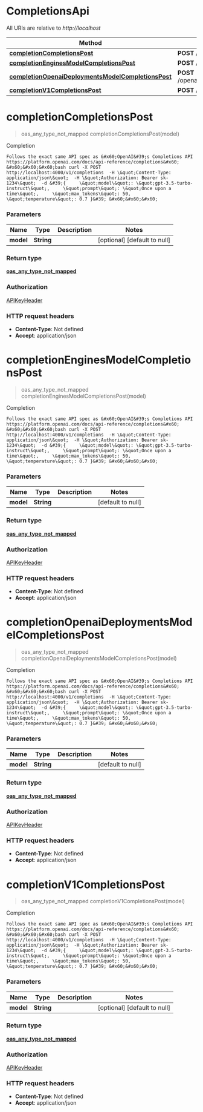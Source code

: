 # CompletionsApi

All URIs are relative to *http://localhost*

| Method | HTTP request | Description |
|------------- | ------------- | -------------|
| [**completionCompletionsPost**](CompletionsApi.md#completionCompletionsPost) | **POST** /completions | Completion |
| [**completionEnginesModelCompletionsPost**](CompletionsApi.md#completionEnginesModelCompletionsPost) | **POST** /engines/{model}/completions | Completion |
| [**completionOpenaiDeploymentsModelCompletionsPost**](CompletionsApi.md#completionOpenaiDeploymentsModelCompletionsPost) | **POST** /openai/deployments/{model}/completions | Completion |
| [**completionV1CompletionsPost**](CompletionsApi.md#completionV1CompletionsPost) | **POST** /v1/completions | Completion |


<a name="completionCompletionsPost"></a>
# **completionCompletionsPost**
> oas_any_type_not_mapped completionCompletionsPost(model)

Completion

    Follows the exact same API spec as &#x60;OpenAI&#39;s Completions API https://platform.openai.com/docs/api-reference/completions&#x60;  &#x60;&#x60;&#x60;bash curl -X POST http://localhost:4000/v1/completions  -H \&quot;Content-Type: application/json\&quot;  -H \&quot;Authorization: Bearer sk-1234\&quot;  -d &#39;{     \&quot;model\&quot;: \&quot;gpt-3.5-turbo-instruct\&quot;,     \&quot;prompt\&quot;: \&quot;Once upon a time\&quot;,     \&quot;max_tokens\&quot;: 50,     \&quot;temperature\&quot;: 0.7 }&#39; &#x60;&#x60;&#x60;

### Parameters

|Name | Type | Description  | Notes |
|------------- | ------------- | ------------- | -------------|
| **model** | **String**|  | [optional] [default to null] |

### Return type

[**oas_any_type_not_mapped**](../Models/AnyType.md)

### Authorization

[APIKeyHeader](../README.md#APIKeyHeader)

### HTTP request headers

- **Content-Type**: Not defined
- **Accept**: application/json

<a name="completionEnginesModelCompletionsPost"></a>
# **completionEnginesModelCompletionsPost**
> oas_any_type_not_mapped completionEnginesModelCompletionsPost(model)

Completion

    Follows the exact same API spec as &#x60;OpenAI&#39;s Completions API https://platform.openai.com/docs/api-reference/completions&#x60;  &#x60;&#x60;&#x60;bash curl -X POST http://localhost:4000/v1/completions  -H \&quot;Content-Type: application/json\&quot;  -H \&quot;Authorization: Bearer sk-1234\&quot;  -d &#39;{     \&quot;model\&quot;: \&quot;gpt-3.5-turbo-instruct\&quot;,     \&quot;prompt\&quot;: \&quot;Once upon a time\&quot;,     \&quot;max_tokens\&quot;: 50,     \&quot;temperature\&quot;: 0.7 }&#39; &#x60;&#x60;&#x60;

### Parameters

|Name | Type | Description  | Notes |
|------------- | ------------- | ------------- | -------------|
| **model** | **String**|  | [default to null] |

### Return type

[**oas_any_type_not_mapped**](../Models/AnyType.md)

### Authorization

[APIKeyHeader](../README.md#APIKeyHeader)

### HTTP request headers

- **Content-Type**: Not defined
- **Accept**: application/json

<a name="completionOpenaiDeploymentsModelCompletionsPost"></a>
# **completionOpenaiDeploymentsModelCompletionsPost**
> oas_any_type_not_mapped completionOpenaiDeploymentsModelCompletionsPost(model)

Completion

    Follows the exact same API spec as &#x60;OpenAI&#39;s Completions API https://platform.openai.com/docs/api-reference/completions&#x60;  &#x60;&#x60;&#x60;bash curl -X POST http://localhost:4000/v1/completions  -H \&quot;Content-Type: application/json\&quot;  -H \&quot;Authorization: Bearer sk-1234\&quot;  -d &#39;{     \&quot;model\&quot;: \&quot;gpt-3.5-turbo-instruct\&quot;,     \&quot;prompt\&quot;: \&quot;Once upon a time\&quot;,     \&quot;max_tokens\&quot;: 50,     \&quot;temperature\&quot;: 0.7 }&#39; &#x60;&#x60;&#x60;

### Parameters

|Name | Type | Description  | Notes |
|------------- | ------------- | ------------- | -------------|
| **model** | **String**|  | [default to null] |

### Return type

[**oas_any_type_not_mapped**](../Models/AnyType.md)

### Authorization

[APIKeyHeader](../README.md#APIKeyHeader)

### HTTP request headers

- **Content-Type**: Not defined
- **Accept**: application/json

<a name="completionV1CompletionsPost"></a>
# **completionV1CompletionsPost**
> oas_any_type_not_mapped completionV1CompletionsPost(model)

Completion

    Follows the exact same API spec as &#x60;OpenAI&#39;s Completions API https://platform.openai.com/docs/api-reference/completions&#x60;  &#x60;&#x60;&#x60;bash curl -X POST http://localhost:4000/v1/completions  -H \&quot;Content-Type: application/json\&quot;  -H \&quot;Authorization: Bearer sk-1234\&quot;  -d &#39;{     \&quot;model\&quot;: \&quot;gpt-3.5-turbo-instruct\&quot;,     \&quot;prompt\&quot;: \&quot;Once upon a time\&quot;,     \&quot;max_tokens\&quot;: 50,     \&quot;temperature\&quot;: 0.7 }&#39; &#x60;&#x60;&#x60;

### Parameters

|Name | Type | Description  | Notes |
|------------- | ------------- | ------------- | -------------|
| **model** | **String**|  | [optional] [default to null] |

### Return type

[**oas_any_type_not_mapped**](../Models/AnyType.md)

### Authorization

[APIKeyHeader](../README.md#APIKeyHeader)

### HTTP request headers

- **Content-Type**: Not defined
- **Accept**: application/json

